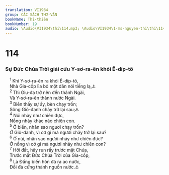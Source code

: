 ```yaml
---
translation: VI1934
group: CÁC SÁCH THƠ-VĂN
bookName: Thi-thiên 
bookNumber: 19
audio: \Audio\VI1934\thi\114.mp3; \Audio\VI1934\1-ms-nguyen-thi\thi\114.mp3
---
```


<div class="title"><h1>114</h1><h3>Sự Đức Chúa Trời giải cứu Y-sơ-ra-ên khỏi Ê-díp-tô</h3></div>
<span class="verse thi_114_1"> <sup>1</sup> Khi Y-sơ-ra-ên ra khỏi Ê-díp-tô, <br/> Nhà Gia-cốp lìa bỏ một dân nói tiếng lạ,<a data-toggle="tooltip" data-placement="bottom" title="Xu 12:51">⚓</a><br/></span>
<span class="verse thi_114_2"> <sup>2</sup> Thì Giu-đa trở nên đền thánh Ngài, <br/> Và Y-sơ-ra-ên thành nước Ngài. <br/></span>
<span class="verse thi_114_3"> <sup>3</sup> Biển thấy sự ấy, bèn chạy trốn; <br/> Sông Giô-đanh chảy trở lại sau;<a data-toggle="tooltip" data-placement="bottom" title="Xu 14:21; Gios 3:16">⚓</a><br/></span>
<span class="verse thi_114_4"> <sup>4</sup> Núi nhảy như chiên đực, <br/> Nổng nhảy khác nào chiên con. <br/></span>
<span class="verse thi_114_5"> <sup>5</sup> Ớ biển, nhân sao ngươi chạy trốn? <br/> Ớ Giô-đanh, vì cớ gì mà ngươi chảy trở lại sau? <br/></span>
<span class="verse thi_114_6"> <sup>6</sup> Ớ núi, nhân sao ngươi nhảy như chiên đực? <br/> Ớ nổng vì cớ gì mà ngươi nhảy như chiên con? <br/></span>
<span class="verse thi_114_7"> <sup>7</sup> Hỡi đất, hãy run rẩy trước mặt Chúa, <br/> Trước mặt Đức Chúa Trời của Gia-cốp, <br/></span>
<span class="verse thi_114_8"> <sup>8</sup> Là Đấng biến hòn đá ra ao nước, <br/> Đổi đá cứng thành nguồn nước.<a data-toggle="tooltip" data-placement="bottom" title="Xu 17:1-7; Dan 20:2-13">⚓</a><br/></span>
